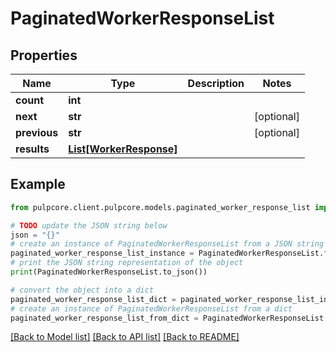 # PaginatedWorkerResponseList


## Properties

Name | Type | Description | Notes
------------ | ------------- | ------------- | -------------
**count** | **int** |  | 
**next** | **str** |  | [optional] 
**previous** | **str** |  | [optional] 
**results** | [**List[WorkerResponse]**](WorkerResponse.md) |  | 

## Example

```python
from pulpcore.client.pulpcore.models.paginated_worker_response_list import PaginatedWorkerResponseList

# TODO update the JSON string below
json = "{}"
# create an instance of PaginatedWorkerResponseList from a JSON string
paginated_worker_response_list_instance = PaginatedWorkerResponseList.from_json(json)
# print the JSON string representation of the object
print(PaginatedWorkerResponseList.to_json())

# convert the object into a dict
paginated_worker_response_list_dict = paginated_worker_response_list_instance.to_dict()
# create an instance of PaginatedWorkerResponseList from a dict
paginated_worker_response_list_from_dict = PaginatedWorkerResponseList.from_dict(paginated_worker_response_list_dict)
```
[[Back to Model list]](../README.md#documentation-for-models) [[Back to API list]](../README.md#documentation-for-api-endpoints) [[Back to README]](../README.md)


